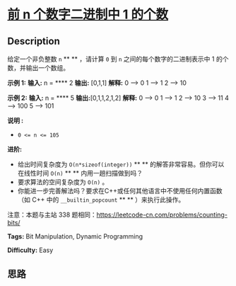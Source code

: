 # [前 n 个数字二进制中 1 的个数][title]

## Description

给定一个非负整数 `n` ** ** ，请计算 `0` 到 `n` 之间的每个数字的二进制表示中 1 的个数，并输出一个数组。



**示例 1:**
            **输入:** n = **** 2    **输出:** [0,1,1]    **解释:** 0 --> 0    1 --> 1    2 --> 10    

**示例  2:**
            **输入:** n = **** 5    **输出:**[0,1,1,2,1,2]    **解释:**    0 --> 0    1 --> 1    2 --> 10    3 --> 11    4 --> 100    5 --> 101    



**说明 :**

  * `0 <= n <= 105`



**进阶:**

  * 给出时间复杂度为 `O(n*sizeof(integer))` ** ** 的解答非常容易。但你可以在线性时间 `O(n)` ** ** 内用一趟扫描做到吗？
  * 要求算法的空间复杂度为 `O(n)` 。
  * 你能进一步完善解法吗？要求在C++或任何其他语言中不使用任何内置函数（如 C++ 中的 `__builtin_popcount` ** ** ）来执行此操作。



注意：本题与主站 338 题相同：<https://leetcode-cn.com/problems/counting-bits/>


**Tags:** Bit Manipulation, Dynamic Programming

**Difficulty:** Easy

## 思路

[title]: https://leetcode-cn.com/problems/w3tCBm
